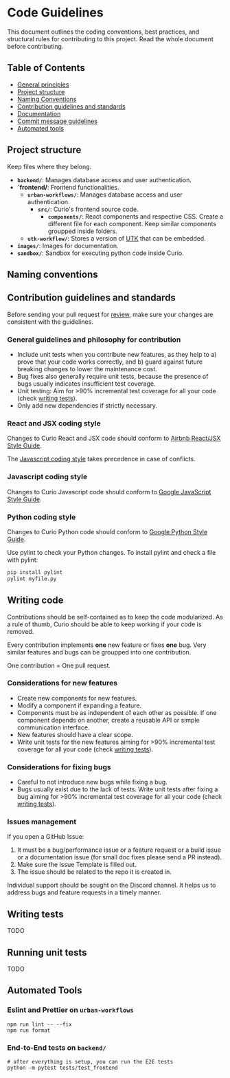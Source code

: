 # Code Guidelines

This document outlines the coding conventions, best practices, and structural rules for contributing to this project. Read the whole document before contributing.

## Table of Contents

- [General principles](#general-principles)
- [Project structure](#project-structure)
- [Naming Conventions](#naming-conventions)
- [Contribution guidelines and standards](#contribution-guidelines-and-standards)
- [Documentation](#documentation)
- [Commit message guidelines](#commit-message-guidelines)
- [Automated tools](#automated-tools)

## Project structure

Keep files where they belong.

- **`backend/`**: Manages database access and user authentication.
- **`frontend/**: Frontend functionalities.
    - **`urban-workflows/`**: Manages database access and user authentication.
        - **`src/`**: Curio's frontend source code.
            - **`components/`**: React components and respective CSS. Create a different file for each component. Keep similar components groupped inside folders.
    - **`utk-workflow/`**: Stores a version of [UTK](https://github.com/urban-toolkit/utk) that can be embedded.
- **`images/`**: Images for documentation.
- **`sandbox/`**: Sandbox for executing python code inside Curio.

## Naming conventions

## Contribution guidelines and standards

Before sending your pull request for [review](https://github.com/urban-toolkit/curio/pulls), make sure your changes are consistent with the guidelines.

### General guidelines and philosophy for contribution

- Include unit tests when you contribute new features, as they help to a) prove that your code works correctly, and b) guard against future breaking changes to lower the maintenance cost.
- Bug fixes also generally require unit tests, because the presence of bugs usually indicates insufficient test coverage.
- Unit testing: Aim for >90% incremental test coverage for all your code (check [writing tests](#writing-tests)).
- Only add new dependencies if strictly necessary.

### React and JSX coding style

Changes to Curio React and JSX code should conform to [Airbnb React/JSX Style Guide](https://airbnb.io/javascript/react/). 

The [Javascript coding style](#javascript-coding-style) takes precedence in case of conflicts.

### Javascript coding style

Changes to Curio Javascript code should conform to [Google JavaScript Style Guide](https://google.github.io/styleguide/jsguide.html).

### Python coding style

Changes to Curio Python code should conform to [Google Python Style Guide](https://github.com/google/styleguide/blob/gh-pages/pyguide.md).

Use pylint to check your Python changes. To install pylint and check a file with pylint:

```bash
pip install pylint
pylint myfile.py
```

## Writing code

Contributions should be self-contained as to keep the code modularized. As a rule of thumb, Curio should be able to keep working if your code is removed.  

Every contribution implements **one** new feature or fixes **one** bug. Very similar features and bugs can be groupped into one contribution.  

One contribution = One pull request.  

### Considerations for new features

- Create new components for new features. 
- Modify a component if expanding a feature.
- Components must be as independent of each other as possible. If one component depends on another, create a reusable API or simple communication interface.
- New features should have a clear scope.
- Write unit tests for the new features aiming for >90% incremental test coverage for all your code (check [writing tests](#writing-tests)).

### Considerations for fixing bugs

- Careful to not introduce new bugs while fixing a bug.
- Bugs usually exist due to the lack of tests. Write unit tests after fixing a bug aiming for >90% incremental test coverage for all your code (check [writing tests](#writing-tests)).

### Issues management

If you open a GitHub Issue:

1. It must be a bug/performance issue or a feature request or a build issue or a documentation issue (for small doc fixes please send a PR instead).
2. Make sure the Issue Template is filled out.
3. The issue should be related to the repo it is created in.

Individual support should be sought on the Discord channel. It helps us to address bugs and feature requests in a timely manner.

## Writing tests

TODO

## Running unit tests

TODO

## Automated Tools

### Eslint and Prettier on `urban-workflows`

```console
npm run lint -- --fix
npm run format
```

### End-to-End tests on `backend/`

```shell
# after everything is setup, you can run the E2E tests
python -m pytest tests/test_frontend
```




